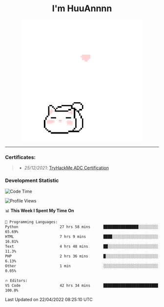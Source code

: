 <h1 align='center'>I'm HuuAnnnn</h1>
<p align="center">
 <img src="cat_intro.gif" />
</p>

___

### Certificates:
>- *25/12/2021*: [TryHackMe ADC Certification](https://tryhackme-certificates.s3-eu-west-1.amazonaws.com/THM-HKVVJOIWJA.png)


### Development Statistic

<!--START_SECTION:waka-->
![Code Time](http://img.shields.io/badge/Code%20Time-105%20hrs%2051%20mins-blue)

![Profile Views](http://img.shields.io/badge/Profile%20Views-18-blue)

📊 **This Week I Spent My Time On** 

```text
💬 Programming Languages: 
Python                   27 hrs 58 mins      ████████████████░░░░░░░░░   65.69% 
HTML                     7 hrs 9 mins        ████░░░░░░░░░░░░░░░░░░░░░   16.81% 
Text                     4 hrs 48 mins       ██░░░░░░░░░░░░░░░░░░░░░░░   11.3% 
PHP                      2 hrs 36 mins       █░░░░░░░░░░░░░░░░░░░░░░░░   6.13% 
Other                    1 min               ░░░░░░░░░░░░░░░░░░░░░░░░░   0.05%

🔥 Editors: 
VS Code                  42 hrs 34 mins      █████████████████████████   100.0%

```


 Last Updated on 22/04/2022 08:25:10 UTC
<!--END_SECTION:waka-->
